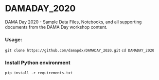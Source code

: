 # DAMADAY_2020
DAMA Day 2020 - Sample Data Files, Notebooks, and all supporting documents from the DAMA Day workshop content.

### Usage:

`git clone https://github.com/damapdx/DAMADAY_2020.git`
`cd DAMADAY_2020`

### Install Python environment
`pip install -r requirements.txt`